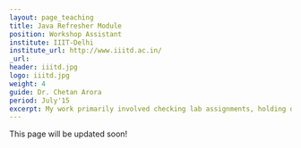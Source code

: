 ```yaml
---
layout: page_teaching
title: Java Refresher Module
position: Workshop Assistant
institute: IIIT-Delhi
institute_url: http://www.iiitd.ac.in/
_url:
header: iiitd.jpg
logo: iiitd.jpg
weight: 4
guide: Dr. Chetan Arora
period: July'15
excerpt: My work primarily involved checking lab assignments, holding doubt sessions for a batch of approx. 120 students going into their second year. 
---
```

This page will be updated soon!